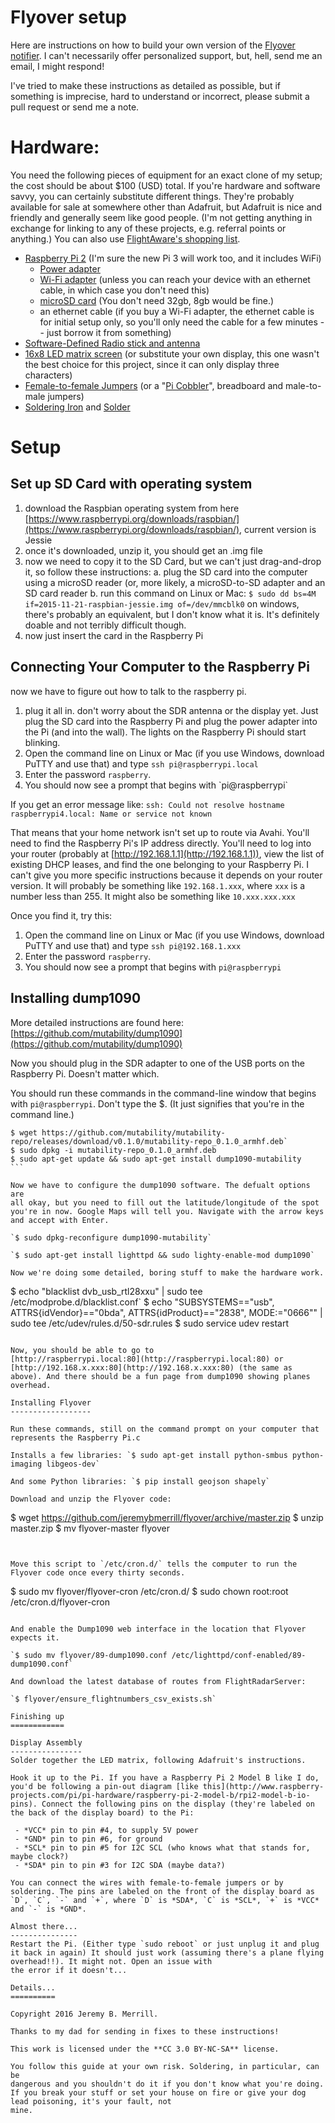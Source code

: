 Flyover setup
=============

Here are instructions on how to build your own version of the [Flyover
notifier](http://jeremybmerrill.com/blog/2016/01/flyover.html). I can't
necessarily offer personalized support, but, hell, send me an email, I
might respond!

I've tried to make these instructions as detailed as possible, but if
something is imprecise, hard to understand or incorrect, please submit a
pull request or send me a note.

Hardware:
=========

You need the following pieces of equipment for an exact clone of my
setup; the cost should be about $100 (USD) total. If you're hardware and software savvy, you can certainly
substitute different things. They're probably available for sale at
somewhere other than Adafruit, but Adafruit is nice and friendly and
generally seem like good people. (I'm not getting anything in exchange
for linking to any of these projects, e.g. referral points or anything.)
You can also use [FlightAware's shopping list](https://flightaware.com/adsb/piaware/build).

-   [Raspberry Pi 2](https://www.adafruit.com/products/2358) (I'm sure the new Pi 3 will work too, and it includes WiFi)
    -   [Power adapter](https://www.adafruit.com/products/1995)
    -   [Wi-Fi adapter](http://www.amazon.com/gp/product/B003MTTJOY?psc=1&redirect=true&ref_=od_aui_detailpages00) (unless you can reach your device with an ethernet cable, in which case you don't need this)
    -   [microSD card](http://www.bestbuy.com/site/samsung-evo-32gb-microsdhc-class-10-uhs-1-memory-card-red-white/4568505.p?id=1219769553726&skuId=4568505&cmp=RMX) (You don't need 32gb, 8gb would be fine.)
    -   an ethernet cable (if you buy a Wi-Fi adapter, the ethernet cable is for initial setup only, so you'll only need the cable for a few minutes -- just borrow it from something)
-   [Software-Defined Radio stick and antenna](https://www.adafruit.com/products/1497)
-   [16x8 LED matrix screen](https://www.adafruit.com/products/2037) (or substitute your own display, this one wasn't the best choice for this project, since it can only display three characters)
-   [Female-to-female Jumpers](https://www.adafruit.com/products/266) (or a "[Pi Cobbler](https://www.adafruit.com/products/2029)", breadboard and male-to-male jumpers)
-   [Soldering Iron](https://www.adafruit.com/products/180) and [Solder](https://www.adafruit.com/products/1886)

Setup
=====

Set up SD Card with operating system
------------------------------------

1.  download the Raspbian operating system from here [https://www.raspberrypi.org/downloads/raspbian/](https://www.raspberrypi.org/downloads/raspbian/), current version is Jessie
2.  once it's downloaded, unzip it, you should get an .img file
3.  now we need to copy it to the SD Card, but we can't just drag-and-drop it, so follow these instructions:
    a.  plug the SD card into the computer using a microSD reader (or, more likely, a microSD-to-SD adapter and an SD card reader
    b.  run this command on Linux or Mac: `$ sudo dd bs=4M if=2015-11-21-raspbian-jessie.img of=/dev/mmcblk0` on windows, there's probably an equivalent, but I don't know what it is. It's definitely doable and not terribly difficult though.
4.  now just insert the card in the Raspberry Pi

Connecting Your Computer to the Raspberry Pi
--------------------------------------------

now we have to figure out how to talk to the raspberry pi.

1.  plug it all in. don't worry about the SDR antenna or the display yet. Just plug the SD card into the Raspberry Pi and plug the power adapter into the Pi (and into the wall). The lights on the Raspberry Pi should start blinking.
2.  Open the command line on Linux or Mac (if you use Windows, download PuTTY and use that) and type `ssh pi@raspberrypi.local`
3.  Enter the password `raspberry`.
4.  You should now see a prompt that begins with \`pi@raspberrypi\`

If you get an error message like: `ssh: Could not resolve hostname
raspberrypi4.local: Name or service not known`

That means that your home network isn't set up to route via Avahi.
You'll need to find the Raspberry Pi's IP address directly. You'll need
to log into your router (probably at [http://192.168.1.1](http://192.168.1.1)), view the list
of existing DHCP leases, and find the one belonging to your Raspberry
Pi. I can't give you more specific instructions because it depends on
your router version. It will probably be something like `192.168.1.xxx`,
where `xxx` is a number less than 255. It might also be something like
`10.xxx.xxx.xxx`

Once you find it, try this:

1.  Open the command line on Linux or Mac (if you use Windows, download PuTTY and use that) and type `ssh pi@192.168.1.xxx`
2.  Enter the password `raspberry`.
3.  You should now see a prompt that begins with `pi@raspberrypi`

Installing dump1090
-------------------

More detailed instructions are found here:
[https://github.com/mutability/dump1090](https://github.com/mutability/dump1090)

Now you should plug in the SDR adapter to one of the USB ports on the
Raspberry Pi. Doesn't matter which.

You should run these commands in the command-line window that begins
with `pi@raspberrypi`. Don't type the $. (It just signifies that
you're in the command line.)

````
$ wget https://github.com/mutability/mutability-repo/releases/download/v0.1.0/mutability-repo_0.1.0_armhf.deb`
$ sudo dpkg -i mutability-repo_0.1.0_armhf.deb
$ sudo apt-get update && sudo apt-get install dump1090-mutability
```

Now we have to configure the dump1090 software. The defualt options are
all okay, but you need to fill out the latitude/longitude of the spot
you're in now. Google Maps will tell you. Navigate with the arrow keys and accept with Enter.

`$ sudo dpkg-reconfigure dump1090-mutability`

`$ sudo apt-get install lighttpd && sudo lighty-enable-mod dump1090`

Now we're doing some detailed, boring stuff to make the hardware work.
````
$ echo "blacklist dvb_usb_rtl28xxu" | sudo tee /etc/modprobe.d/blacklist.conf`
$ echo "SUBSYSTEMS==\"usb\", ATTRS{idVendor}==\"0bda\", ATTRS{idProduct}==\"2838\", MODE:=\"0666\"" | sudo tee /etc/udev/rules.d/50-sdr.rules
$ sudo service udev restart
````

Now, you should be able to go to
[http://raspberrypi.local:80](http://raspberrypi.local:80) or
[http://192.168.x.xxx:80](http://192.168.x.xxx:80) (the same as
above). And there should be a fun page from dump1090 showing planes
overhead.

Installing Flyover
------------------

Run these commands, still on the command prompt on your computer that
represents the Raspberry Pi.c

Installs a few libraries: `$ sudo apt-get install python-smbus python-imaging libgeos-dev`

And some Python libraries: `$ pip install geojson shapely`

Download and unzip the Flyover code: 
````
$ wget https://github.com/jeremybmerrill/flyover/archive/master.zip
$ unzip master.zip
$ mv flyover-master flyover
````


Move this script to `/etc/cron.d/` tells the computer to run the Flyover code once every thirty seconds.
````
$ sudo mv flyover/flyover-cron /etc/cron.d/
$ sudo chown root:root /etc/cron.d/flyover-cron
````

And enable the Dump1090 web interface in the location that Flyover expects it.

`$ sudo mv flyover/89-dump1090.conf /etc/lighttpd/conf-enabled/89-dump1090.conf`

And download the latest database of routes from FlightRadarServer:

`$ flyover/ensure_flightnumbers_csv_exists.sh`

Finishing up
============

Display Assembly
----------------
Solder together the LED matrix, following Adafruit's instructions.

Hook it up to the Pi. If you have a Raspberry Pi 2 Model B like I do, you'd be following a pin-out diagram [like this](http://www.raspberry-projects.com/pi/pi-hardware/raspberry-pi-2-model-b/rpi2-model-b-io-pins). Connect the following pins on the display (they're labeled on the back of the display board) to the Pi:

 - *VCC* pin to pin #4, to supply 5V power
 - *GND* pin to pin #6, for ground
 - *SCL* pin to pin #5 for I2C SCL (who knows what that stands for, maybe clock?)
 - *SDA* pin to pin #3 for I2C SDA (maybe data?)
 
You can connect the wires with female-to-female jumpers or by soldering. The pins are labeled on the front of the display board as `D`, `C`, `-` and `+`, where `D` is *SDA*, `C` is *SCL*, `+` is *VCC* and `-` is *GND*.

Almost there...
---------------
Restart the Pi. (Either type `sudo reboot` or just unplug it and plug it back in again) It should just work (assuming there's a plane flying overhead!!). It might not. Open an issue with
the error if it doesn't... 

Details...
==========

Copyright 2016 Jeremy B. Merrill.

Thanks to my dad for sending in fixes to these instructions!

This work is licensed under the **CC 3.0 BY-NC-SA** license.

You follow this guide at your own risk. Soldering, in particular, can be
dangerous and you shouldn't do it if you don't know what you're doing.
If you break your stuff or set your house on fire or give your dog lead poisoning, it's your fault, not
mine.
